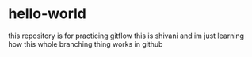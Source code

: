 # hello-world
this repository is for practicing gitflow
this is shivani and im just learning how this whole branching thing works in github

